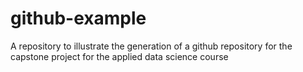 # github-example
A repository to illustrate the generation of a github repository for the capstone project for the applied data science course 

